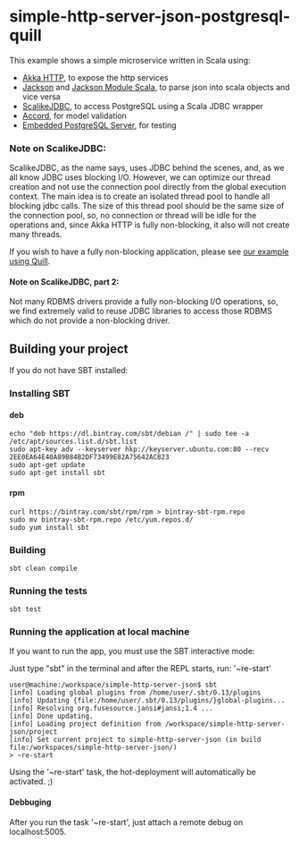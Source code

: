 # simple-http-server-json-postgresql-quill

This example shows a simple microservice written in Scala using:

- [Akka HTTP](http://doc.akka.io/docs/akka-http/current/scala/http/), to expose the http services
- [Jackson](http://wiki.fasterxml.com/JacksonHome) and [Jackson Module Scala](https://github.com/FasterXML/jackson-module-scala), to parse json into scala objects and vice versa
- [ScalikeJDBC](http://scalikejdbc.org/), to access PostgreSQL using a Scala JDBC wrapper
- [Accord](http://wix.github.io/accord/), for model validation
- [Embedded PostgreSQL Server](https://github.com/yandex-qatools/postgresql-embedded), for testing

### Note on ScalikeJDBC:
ScalikeJDBC, as the name says, uses JDBC behind the scenes, and, as we all know JDBC uses blocking I/O.
However, we can optimize our thread creation and not use the connection pool directly from the global execution context. The main idea is to create an isolated thread pool to handle all blocking jdbc calls. The size of this thread pool should be the same size of the connection pool, so, no connection or thread will be idle for the operations and, since Akka HTTP is fully non-blocking, it also will not create many threads.

If you wish to have a fully non-blocking application, please see [our example using Quill](https://github.com/gabfssilva/akka-http-microservice-templates/tree/master/simple-http-server-json-postgresql-quill).

#### Note on ScalikeJDBC, part 2:
Not many RDBMS drivers provide a fully non-blocking I/O operations, so, we find extremely valid to reuse JDBC libraries to access those RDBMS which do not provide a non-blocking driver.

## Building your project

If you do not have SBT installed:

### Installing SBT

#### deb
``` 
echo "deb https://dl.bintray.com/sbt/debian /" | sudo tee -a /etc/apt/sources.list.d/sbt.list
sudo apt-key adv --keyserver hkp://keyserver.ubuntu.com:80 --recv 2EE0EA64E40A89B84B2DF73499E82A75642AC823
sudo apt-get update
sudo apt-get install sbt
```

#### rpm
```
curl https://bintray.com/sbt/rpm/rpm > bintray-sbt-rpm.repo
sudo mv bintray-sbt-rpm.repo /etc/yum.repos.d/
sudo yum install sbt
```

### Building

```
sbt clean compile
```

### Running the tests
```
sbt test
```

### Running the application at local machine

If you want to run the app, you must use the SBT interactive mode:

Just type "sbt" in the terminal and after the REPL starts, run: '~re-start'

```
user@machine:/workspace/simple-http-server-json$ sbt
[info] Loading global plugins from /home/user/.sbt/0.13/plugins
[info] Updating {file:/home/user/.sbt/0.13/plugins/}global-plugins...
[info] Resolving org.fusesource.jansi#jansi;1.4 ...
[info] Done updating.
[info] Loading project definition from /workspace/simple-http-server-json/project
[info] Set current project to simple-http-server-json (in build file:/workspaces/simple-http-server-json/)
> ~re-start
```

Using the '~re-start' task, the hot-deployment will automatically be activated. ;)

#### Debbuging

After you run the task '~re-start', just attach a remote debug on localhost:5005.
